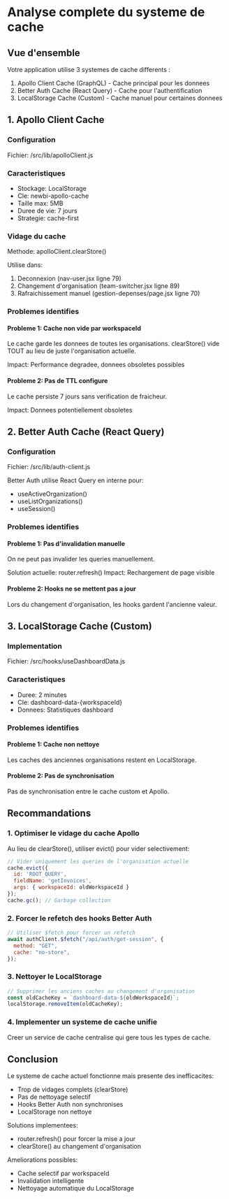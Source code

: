 # Analyse complete du systeme de cache

## Vue d'ensemble

Votre application utilise 3 systemes de cache differents :

1. Apollo Client Cache (GraphQL) - Cache principal pour les donnees
2. Better Auth Cache (React Query) - Cache pour l'authentification
3. LocalStorage Cache (Custom) - Cache manuel pour certaines donnees

## 1. Apollo Client Cache

### Configuration
Fichier: /src/lib/apolloClient.js

### Caracteristiques
- Stockage: LocalStorage
- Cle: newbi-apollo-cache
- Taille max: 5MB
- Duree de vie: 7 jours
- Strategie: cache-first

### Vidage du cache
Methode: apolloClient.clearStore()

Utilise dans:
1. Deconnexion (nav-user.jsx ligne 79)
2. Changement d'organisation (team-switcher.jsx ligne 89)
3. Rafraichissement manuel (gestion-depenses/page.jsx ligne 70)

### Problemes identifies

#### Probleme 1: Cache non vide par workspaceId
Le cache garde les donnees de toutes les organisations.
clearStore() vide TOUT au lieu de juste l'organisation actuelle.

Impact: Performance degradee, donnees obsoletes possibles

#### Probleme 2: Pas de TTL configure
Le cache persiste 7 jours sans verification de fraicheur.

Impact: Donnees potentiellement obsoletes

## 2. Better Auth Cache (React Query)

### Configuration
Fichier: /src/lib/auth-client.js

Better Auth utilise React Query en interne pour:
- useActiveOrganization()
- useListOrganizations()
- useSession()

### Problemes identifies

#### Probleme 1: Pas d'invalidation manuelle
On ne peut pas invalider les queries manuellement.

Solution actuelle: router.refresh()
Impact: Rechargement de page visible

#### Probleme 2: Hooks ne se mettent pas a jour
Lors du changement d'organisation, les hooks gardent l'ancienne valeur.

## 3. LocalStorage Cache (Custom)

### Implementation
Fichier: /src/hooks/useDashboardData.js

### Caracteristiques
- Duree: 2 minutes
- Cle: dashboard-data-{workspaceId}
- Donnees: Statistiques dashboard

### Problemes identifies

#### Probleme 1: Cache non nettoye
Les caches des anciennes organisations restent en LocalStorage.

#### Probleme 2: Pas de synchronisation
Pas de synchronisation entre le cache custom et Apollo.

## Recommandations

### 1. Optimiser le vidage du cache Apollo
Au lieu de clearStore(), utiliser evict() pour vider selectivement:

```javascript
// Vider uniquement les queries de l'organisation actuelle
cache.evict({ 
  id: 'ROOT_QUERY',
  fieldName: 'getInvoices',
  args: { workspaceId: oldWorkspaceId }
});
cache.gc(); // Garbage collection
```

### 2. Forcer le refetch des hooks Better Auth
```javascript
// Utiliser $fetch pour forcer un refetch
await authClient.$fetch("/api/auth/get-session", {
  method: "GET",
  cache: "no-store",
});
```

### 3. Nettoyer le LocalStorage
```javascript
// Supprimer les anciens caches au changement d'organisation
const oldCacheKey = `dashboard-data-${oldWorkspaceId}`;
localStorage.removeItem(oldCacheKey);
```

### 4. Implementer un systeme de cache unifie
Creer un service de cache centralise qui gere tous les types de cache.

## Conclusion

Le systeme de cache actuel fonctionne mais presente des inefficacites:
- Trop de vidages complets (clearStore)
- Pas de nettoyage selectif
- Hooks Better Auth non synchronises
- LocalStorage non nettoye

Solutions implementees:
- router.refresh() pour forcer la mise a jour
- clearStore() au changement d'organisation

Ameliorations possibles:
- Cache selectif par workspaceId
- Invalidation intelligente
- Nettoyage automatique du LocalStorage
